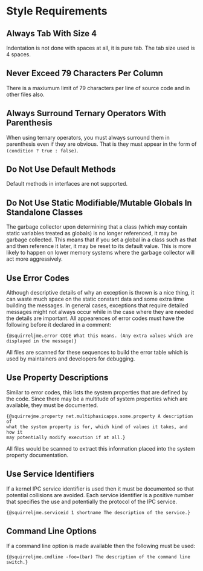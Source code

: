 # Style Requirements

## Always Tab With Size 4

Indentation is not done with spaces at all, it is pure tab. The tab size used
is 4 spaces.

## Never Exceed 79 Characters Per Column

There is a maxiumum limit of 79 characters per line of source code and in
other files also.

## Always Surround Ternary Operators With Parenthesis

When using ternary operators, you must always surround them in parenthesis even
if they are obvious. That is they must appear in the form of
`(condition ? true : false)`.

## Do Not Use Default Methods

Default methods in interfaces are not supported.

## Do Not Use Static Modifiable/Mutable Globals In Standalone Classes

The garbage collector upon determining that a class (which may contain static
variables treated as globals) is no longer referenced, it may be garbage
collected. This means that if you set a global in a class such as that and
then reference it later, it may be reset to its default value. This is more
likely to happen on lower memory systems where the garbage collector will act
more aggressively.

## Use Error Codes

Although descriptive details of why an exception is thrown is a nice thing, it
can waste much space on the static constant data and some extra time building
the messages. In general cases, exceptions that require detailed messages
might not always occur while in the case where they are needed the details
are important. All appearences of error codes must have the following
before it declared in a comment:

	{@squirreljme.error CODE What this means. (Any extra values which are
	displayed in the message)}

All files are scanned for these sequences to build the error table which is
used by maintainers and developers for debugging.

## Use Property Descriptions

Similar to error codes, this lists the system properties that are defined by
the code. Since there may be a multitude of system properties which are
available, they must be documented.

	{@squirrejme.property net.multiphasicapps.some.property A description of
	what the system property is for, which kind of values it takes, and how it
	may potentially modify execution if at all.}

All files would be scanned to extract this information placed into the system
property documentation.

## Use Service Identifiers

If a kernel IPC service identifier is used then it must be documented so that
potential collisions are avoided. Each service identifier is a positive number
that specifies the use and potentially the protocol of the IPC service.

	{@squirreljme.serviceid 1 shortname The description of the service.}

## Command Line Options

If a command line option is made available then the following must be used:

	{@squirreljme.cmdline -foo=(bar) The description of the command line
	switch.}

